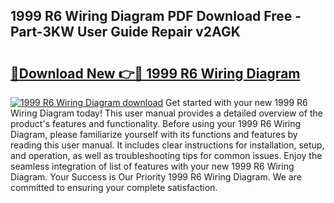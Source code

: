 ## 1999 R6 Wiring Diagram PDF Download Free - Part-3KW User Guide Repair v2AGK

# <h2><a href="http://dfoozml.blite.top/?on=1999+R6+Wiring+Diagram">🔗Download New 👉🔴 1999 R6 Wiring Diagram</a></h2>

[![1999 R6 Wiring Diagram download](https://i.imgur.com/lujVjoI.png)](http://dfoozml.blite.top/?on=1999+R6+Wiring+Diagram)
Get started with your new 1999 R6 Wiring Diagram today! This user manual provides a detailed overview of the product's features and functionality. Before using your 1999 R6 Wiring Diagram, please familiarize yourself with its functions and features by reading this user manual. It includes clear instructions for installation, setup, and operation, as well as troubleshooting tips for common issues. Enjoy the seamless integration of list of features with your new 1999 R6 Wiring Diagram. Your Success is Our Priority 1999 R6 Wiring Diagram. We are committed to ensuring your complete satisfaction.
